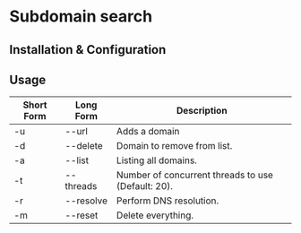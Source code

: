 # Subdomain search

## Installation & Configuration


## Usage

Short Form    | Long Form     | Description
------------- | ------------- |-------------
-u            | --url       | Adds a domain 
-d            | --delete      | Domain to remove from  list. 
-a            | --list       | Listing all  domains.
-t            | --threads       | Number of concurrent threads to use (Default: 20).
-r            | --resolve      | Perform DNS resolution.
-m            | --reset        | Delete everything.


